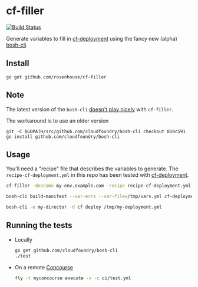 # cf-filler
[![Build Status](https://api.travis-ci.org/rosenhouse/cf-filler.png?branch=master)](http://travis-ci.org/rosenhouse/cf-filler)

Generate variables to fill in [cf-deployment](https://github.com/cloudfoundry/cf-deployment) using the fancy new (alpha) [bosh-cli](https://github.com/cloudfoundry/bosh-cli).

## Install
```
go get github.com/rosenhouse/cf-filler
```

## Note
The latest version of the `bosh-cli` [doesn't play nicely](https://github.com/cloudfoundry/bosh-cli/issues/46) with `cf-filler`.

The workaround is to use an older version
```
git -C $GOPATH/src/github.com/cloudfoundry/bosh-cli checkout 810c591
go install github.com/cloudfoundry/bosh-cli
```

## Usage
You'll need a "recipe" file that describes the variables to generate.
The `recipe-cf-deployment.yml` in this repo has been tested with [cf-deployment](https://github.com/cloudfoundry/cf-deployment).

```bash
cf-filler -dnsname my-env.example.com -recipe recipe-cf-deployment.yml > /tmp/vars.yml

bosh-cli build-manifest --var-errs --var-file=/tmp/vars.yml cf-deployment.yml > /tmp/my-deployment.yml

bosh-cli -e my-director -d cf deploy /tmp/my-deployment.yml
```

## Running the tests

- Locally
  ```bash
  go get github.com/cloudfoundry/bosh-cli
  ./test
  ```

- On a remote [Concourse](http://concourse.ci/)
  ```bash
  fly -t myconcourse execute -x -c ci/test.yml
  ```
